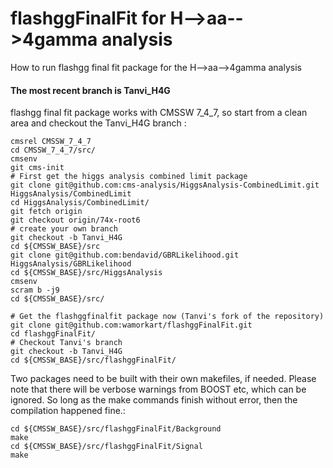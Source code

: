 flashggFinalFit for H-->aa-->4gamma analysis
=======

How to run flashgg final fit package for the H-->aa-->4gamma analysis

#### The most recent branch is Tanvi_H4G

flashgg final fit package works with CMSSW 7_4_7, so start from a clean area and checkout the Tanvi_H4G branch :
```
cmsrel CMSSW_7_4_7
cd CMSSW_7_4_7/src/
cmsenv
git cms-init
# First get the higgs analysis combined limit package
git clone git@github.com:cms-analysis/HiggsAnalysis-CombinedLimit.git HiggsAnalysis/CombinedLimit
cd HiggsAnalysis/CombinedLimit/
git fetch origin
git checkout origin/74x-root6
# create your own branch
git checkout -b Tanvi_H4G
cd ${CMSSW_BASE}/src
git clone git@github.com:bendavid/GBRLikelihood.git HiggsAnalysis/GBRLikelihood
cd ${CMSSW_BASE}/src/HiggsAnalysis
cmsenv
scram b -j9
cd ${CMSSW_BASE}/src/

# Get the flashggfinalfit package now (Tanvi's fork of the repository)
git clone git@github.com:wamorkart/flashggFinalFit.git
cd flashggFinalFit/
# Checkout Tanvi's branch
git checkout -b Tanvi_H4G
cd ${CMSSW_BASE}/src/flashggFinalFit/
```
Two packages need to be built with their own makefiles, if needed.
Please note that there will be verbose warnings from BOOST etc, which can be ignored.
So long as the make commands finish without error, then the compilation happened fine.:
```
cd ${CMSSW_BASE}/src/flashggFinalFit/Background
make
cd ${CMSSW_BASE}/src/flashggFinalFit/Signal
make
```
